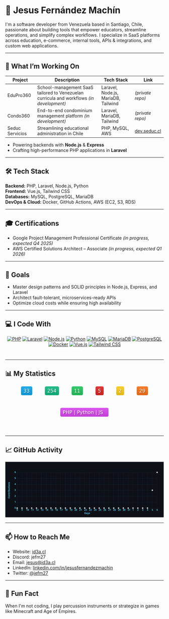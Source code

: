 # 👋 Jesus Fernández Machín

I'm a software developer from Venezuela based in Santiago, Chile, passionate about building tools that empower educators, streamline operations, and simplify complex workflows. I specialize in SaaS platforms across education, e-commerce, internal tools, APIs & integrations, and custom web applications.

---

## 🚀 What I’m Working On

| Project         | Description                                                  | Tech Stack                    | Link                                 |
| --------------- | ------------------------------------------------------------ | ----------------------------- | ------------------------------------ |
| EduPro360       | School-management SaaS tailored to Venezuelan curricula and workflows _(in development)_ | Laravel, Node.js, MariaDB, Tailwind | *(private repo)* |
| Condo360        | End-to-end condominium management platform _(in development)_ | Laravel, MariaDB, Tailwind      | *(private repo)* |
| Seduc Servicios | Streamlining educational administration in Chile             | PHP, MySQL, AWS               | [dev.seduc.cl](https://dev.seduc.cl) |

- Powering backends with **Node.js** & **Express**  
- Crafting high-performance PHP applications in **Laravel**

---

## 🛠️ Tech Stack

**Backend:** PHP, Laravel, Node.js, Python  
**Frontend:** Vue.js, Tailwind CSS  
**Databases:** MySQL, PostgreSQL, MariaDB  
**DevOps & Cloud:** Docker, GitHub Actions, AWS (EC2, S3, RDS)

---

## 🎓 Certifications

- Google Project Management Professional Certificate _(in progress, expected Q4 2025)_  
- AWS Certified Solutions Architect – Associate _(in progress, expected Q1 2026)_

---

## 🎯 Goals

- Master design patterns and SOLID principles in Node.js, Express, and Laravel  
- Architect fault-tolerant, microservices-ready APIs  
- Optimize cloud costs while ensuring high availability

---

## 💻 I Code With

<div align="center" style="margin-bottom: 40px;">
  <a href="https://www.php.net/"><img src="https://img.shields.io/badge/PHP-8.3%2B-3B82F6?logo=php&logoColor=white&labelColor=101010" alt="PHP" /></a>
  <a href="https://laravel.com/"><img src="https://img.shields.io/badge/Laravel-11.x-F97316?logo=laravel&logoColor=white&labelColor=101010" alt="Laravel" /></a>
  <a href="https://nodejs.org/"><img src="https://img.shields.io/badge/Node.js-16.x-22C55E?logo=node.js&logoColor=white&labelColor=101010" alt="Node.js" /></a>
  <a href="https://www.python.org/"><img src="https://img.shields.io/badge/Python-3.x-3776AB?logo=python&logoColor=white&labelColor=101010" alt="Python" /></a>
  <a href="https://www.mysql.com/"><img src="https://img.shields.io/badge/MySQL-8.x-4479A1?logo=mysql&logoColor=white&labelColor=101010" alt="MySQL" /></a>
  <a href="https://mariadb.org/"><img src="https://img.shields.io/badge/MariaDB-10.x-003545?logo=mariadb&logoColor=white&labelColor=101010" alt="MariaDB" /></a>
  <a href="https://www.postgresql.org/"><img src="https://img.shields.io/badge/PostgreSQL-13.x-336791?logo=postgresql&logoColor=white&labelColor=101010" alt="PostgreSQL" /></a>
  <a href="https://www.docker.com/"><img src="https://img.shields.io/badge/Docker-24.x-2496ED?logo=docker&logoColor=white&labelColor=101010" alt="Docker" /></a>
  <a href="https://vuejs.org/"><img src="https://img.shields.io/badge/Vue.js-3.x-4FC08D?logo=vue.js&logoColor=white&labelColor=101010" alt="Vue.js" /></a>
  <a href="https://tailwindcss.com/"><img src="https://img.shields.io/badge/Tailwind_CSS-3.x-38B2AC?logo=tailwind-css&logoColor=white&labelColor=101010" alt="Tailwind CSS" /></a>
</div>

---

## 📊 My Statistics

<div align="center" style="display: flex; flex-wrap: wrap; justify-content: center; gap: 40px; margin-top: 20px; margin-bottom: 60px;"><img src="./badges/public-repos.svg" alt="Repositories" title="Repositories" style="height: 28px;" /><img src="./badges/total-commits.svg" alt="Total Commits" title="Total Commits" style="height: 28px;" /><img src="./badges/pr-contrib.svg" alt="PR Contributions" title="PR Contributions" style="height: 28px;" /><img src="./badges/issue-contrib.svg" alt="Issue Contributions" title="Issue Contributions" style="height: 28px;" /><img src="./badges/followers.svg" alt="Followers" title="Followers" style="height: 28px;" /><img src="./badges/starred.svg" alt="Starred Repositories" title="Starred Repositories" style="height: 28px;" /><img src="./badges/languages.svg" alt="Languages" title="Languages" style="height: 28px;" /></div>

---

## 📈 GitHub Activity

<div align="center">
  <img src="./README-activity.svg" alt="GitHub Activity Graph" style="max-width: 100%; height: auto;" />
</div>

---

## 📫 How to Reach Me

- Website: [id3a.cl](https://id3a.cl)  
- Discord: jefm27  
- Email: [jesus@id3a.cl](mailto:jesus@id3a.cl)  
- LinkedIn: [linkedin.com/in/jesusfernandezmachin](https://www.linkedin.com/in/jesusfernandezmachin/)  
- Twitter: [@jefm27](https://x.com/jefm27)

---

## 🎵 Fun Fact

When I'm not coding, I play percussion instruments or strategize in games like Minecraft and Age of Empires.
